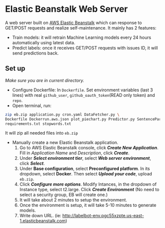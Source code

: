 # Elastic Beanstalk Web Server

A web server built on [AWS Elastic Beanstalk](https://aws.amazon.com/elasticbeanstalk/) which can response to GET/POST requests and realize self-maintenance. It mainly has 2 features:
  * Train models: it will retrain Machine Learning models every 24 hours automatically using latest data.
  * Predict labels: once it receives GET/POST requests with issues ID, it will send predictions back.

## Set up
*Make sure you are in current directory.*
* Configure Dockerfile: In `Dockerfile`. Set environment variables (last 3 lines) with real `github_user`, `github_oauth_token`(READ only token) and `repo`.
* Open terminal, run:
```bash
zip eb.zip application.py cron.yaml DataFetcher.py \
Dockerfile Dockerrun.aws.json plot_piechart.py Predictor.py SentenceParser.py Trainer.py \
requirements.txt stopwords.txt
```
It will zip all needed files into `eb.zip`
* Manually create a new Elastic Beanstalk application.
    1. Go to AWS Elastic Beanstalk console, click ***Create New Application***. Fill in *Application Name* and *Description*, click ***Create***.
    2. Under ***Select environment tier***, select ***Web server environment***, click ***Select***.
    3. Under **Base configuration**, select **Preconfigured platform**. In its dropdown, select **Docker**. Then select ***Upload your code***, upload `eb.zip`.
    4. Click ***Configure more options***. Modify Intances, in the dropdown of Instance type, select t2.large. Click ***Create Environment*** (No need to select a security group, EB will create one.)
    5. It will take about 2 minutes to setup the environment. 
    6. Once the environment is setup, it will take 5-10 minutes to generate models. 
    7. Write down URL. (ie: http://labelbot-env.pgc55xzpte.us-east-1.elasticbeanstalk.com)
    